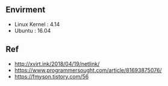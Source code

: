## Envirment
* Linux Kernel : 4.14
* Ubuntu : 16.04

## Ref
* http://xvirt.ink/2018/04/19/netlink/
* https://www.programmersought.com/article/81693875076/
* https://fmyson.tistory.com/56
